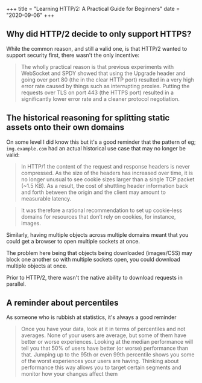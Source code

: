 +++
title = "Learning HTTP/2: A Practical Guide for Beginners"
date = "2020-09-06"
+++

## Why did HTTP/2 decide to only support HTTPS?

While the common reason, and still a valid one, is that HTTP/2 wanted to support security first, there wasn't the only incentive:

> The wholly practical reason is that previous experiments with WebSocket and SPDY showed that using the Upgrade header and going over port 80 (the in the clear HTTP port) resulted in a very high error rate caused by things such as interrupting proxies. Putting the requests over TLS on port 443 (the HTTPS port) resulted in a significantly lower error rate and a cleaner protocol negotiation.

## The historical reasoning for splitting static assets onto their own domains

On some level I did know this but it's a good reminder that the pattern of eg; `img.example.com` had an actual historical use case that may no longer be valid:

> In HTTP/1 the content of the request and response headers is never compressed. As the size of the headers has increased over time, it is no longer unusual to see cookie sizes larger than a single TCP packet (\~1.5 KB). As a result, the cost of shuttling header information back and forth between the origin and the client may amount to measurable latency.

> It was therefore a rational recommendation to set up cookie-less domains for resources that don’t rely on cookies, for instance, images.

Similarly, having multiple objects across multiple domains meant that you could get a browser to open multiple sockets at once.

The problem here being that objects being downloaded (images/CSS) may block one another so with multiple sockets open, you could download multiple objects at once.

Prior to HTTP/2, there wasn't the native ability to download requests in parallel.

## A reminder about percentiles

As someone who is rubbish at statistics, it's always a good reminder

> Once you have your data, look at it in terms of percentiles and not averages. None of your users are average, but some of them have better or worse experiences. Looking at the median performance will tell you that 50% of users have better (or worse) performance than that. Jumping up to the 95th or even 99th percentile shows you some of the worst experiences your users are having. Thinking about performance this way allows you to target certain segments and monitor how your changes affect them